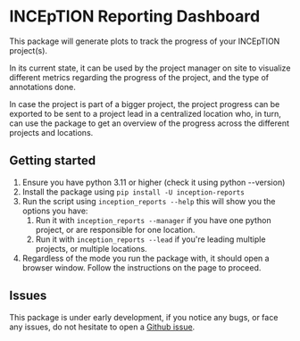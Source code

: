 # INCEpTION Reporting Dashboard

This package will generate plots to track the progress of your INCEpTION project(s).

In its current state, it can be used by the project manager on site to visualize different metrics regarding the progress of the project, and the type of annotations done.

In case the project is part of a bigger project, the project progress can be exported to be sent to a project lead in a centralized location who, in turn, can use the package to get an overview of the progress across the different projects and locations.

## Getting started

1. Ensure you have python 3.11 or higher (check it using python --version)
2. Install the package using ``pip install -U inception-reports``
3. Run the script using ``inception_reports --help`` this will show you the options you have:
    1. Run it with ``inception_reports --manager`` if you have one python project, or are responsible for one location.
    2. Run it with ``inception_reports --lead`` if you're leading multiple projects, or multiple locations.
4. Regardless of the mode you run the package with, it should open a browser window. Follow the instructions on the page to proceed.

## Issues

This package is under early development, if you notice any bugs, or face any issues, do not hesitate to open a [Github issue](https://github.com/inception-project/inception-reporting-dashboard/issues).
